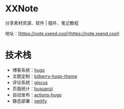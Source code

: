 # XXNote
分享素材资源、软件 | 插件、笔记教程

地址：[https://note.xxend.cool](https://note.xxend.cool)

# 技术栈
- 博客系统：[hugo](https://gohugo.io)
- 主题定制：[bilberry-hugo-theme](https://github.com/Lednerb/bilberry-hugo-theme)
- 评论系统：[giscus](https://giscus.app)
- 页面统计：[busuanzi](https://busuanzi.ibruce.info/)
- 自动发布：[actions-hugo](https://github.com/peaceiris/actions-hugo)
- 静态部署：[netlify](https://www.netlify.com/)
